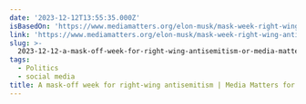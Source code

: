 ```yaml
---
date: '2023-12-12T13:55:35.000Z'
isBasedOn: 'https://www.mediamatters.org/elon-musk/mask-week-right-wing-antisemitism'
link: 'https://www.mediamatters.org/elon-musk/mask-week-right-wing-antisemitism'
slug: >-
  2023-12-12-a-mask-off-week-for-right-wing-antisemitism-or-media-matters-for-america
tags:
  - Politics
  - social media
title: A mask-off week for right-wing antisemitism | Media Matters for America
---
```


